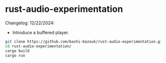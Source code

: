 # rust-audio-experimentation

Changelog:
12/22/2024: 
 * Introduce a buffered player.

```bash
git clone https://github.com/bashi-bazouk/rust-audio-experimentation.git
cd rust-audio-experimentation/
cargo build
cargo run
```